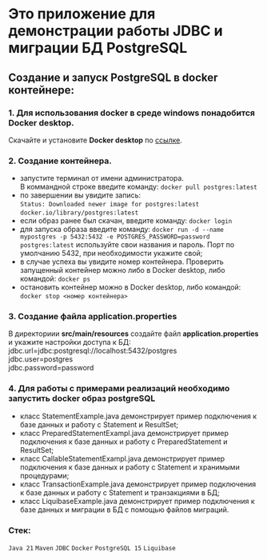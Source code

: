# Это приложение для демонстрации работы JDBC и миграции БД PostgreSQL

## Создание и запуск PostgreSQL в docker контейнере:
### 1. Для использования docker в среде windows понадобится Docker desktop. 
Скачайте и установите <b>Docker desktop</b> по [ссылке](https://docs.docker.com/desktop/install/windows-install/). 
### 2. Создание контейнера.
- запустите терминал от имени администратора. <br>В коммандной строке введите команду: `docker pull postgres:latest` 
- по завершении вы увидите запись:<br>
`Status: Downloaded newer image for postgres:latest`<br>
`docker.io/library/postgres:latest`
- если образ ранее был скачан, введите команду: `docker login`
- для запуска образа введите команду: `docker run -d --name mypostgres -p 5432:5432 -e POSTGRES_PASSWORD=password postgres:latest`
используйте свои названия и пароль. Порт по умолчанию 5432, при необходимости укажите свой;
- в случае успеха вы увидите номер контейнера. Проверить запущенный контейнер можно либо в Docker desktop, либо командой: `docker ps`
- остановить контейнер можно в Docker desktop, либо командой: `docker stop <номер контейнера>`
### 3. Создание файла application.properties
В директориии <b>src/main/resources</b> создайте файл <b>application.properties</b> и укажите настройки доступа к БД:<br>
jdbc.url=jdbc:postgresql://localhost:5432/postgres<br>
jdbc.user=postgres<br>
jdbc.password=password

### 4. Для работы с примерами реализаций необходимо запустить docker образ postgreSQL
- класс StatementExample.java демонстрирует пример подключения к базе данных и работу с Statement и ResultSet;
- класс PreparedStatementExampl.java демонстрирует пример подключения к базе данных и работу с PreparedStatement и ResultSet;
- класс CallableStatementExampl.java демонстрирует пример подключения к базе данных и работу с Statement и хранимыми процедурами;
- класс TransactionExample.java демонстрирует пример подключения к базе данных и работу с Statement и транзакциями в БД;
- класс LiquibaseExample.java демонстрирует пример подключения к базе данных и миграции в БД с помощью файлов миграций.

### Стек: 
`Java 21`
`Maven`
`JDBC`
`Docker`
`PostgreSQL 15`
`Liquibase`